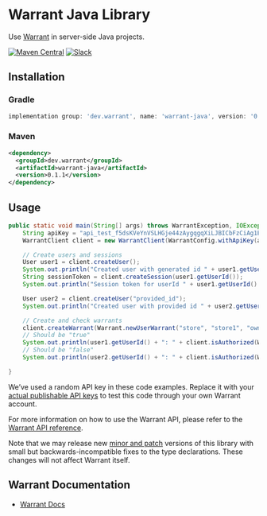 # Warrant Java Library

Use [Warrant](https://warrant.dev/) in server-side Java projects.

[![Maven Central](https://img.shields.io/maven-central/v/dev.warrant/warrant-java)](https://mvnrepository.com/artifact/dev.warrant/warrant-java)
[![Slack](https://img.shields.io/badge/slack-join-brightgreen)](https://join.slack.com/t/warrantcommunity/shared_invite/zt-12g84updv-5l1pktJf2bI5WIKN4_~f4w)

## Installation

### Gradle

```groovy
implementation group: 'dev.warrant', name: 'warrant-java', version: '0.1.1'
```

### Maven

```xml
<dependency>
  <groupId>dev.warrant</groupId>
  <artifactId>warrant-java</artifactId>
  <version>0.1.1</version>
</dependency>
```

## Usage

```java
public static void main(String[] args) throws WarrantException, IOException {
    String apiKey = "api_test_f5dsKVeYnVSLHGje44zAygqgqXiLJBICbFzCiAg1E=";
    WarrantClient client = new WarrantClient(WarrantConfig.withApiKey(apiKey));

    // Create users and sessions
    User user1 = client.createUser();
    System.out.println("Created user with generated id " + user1.getUserId());
    String sessionToken = client.createSession(user1.getUserId());
    System.out.println("Session token for userId " + user1.getUserId() + " : " + sessionToken);

    User user2 = client.createUser("provided_id");
    System.out.println("Created user with provided id " + user2.getUserId());

    // Create and check warrants
    client.createWarrant(Warrant.newUserWarrant("store", "store1", "owner", user1.getUserId()));
    // Should be "true"
    System.out.println(user1.getUserId() + ": " + client.isAuthorized(Warrant.newUserWarrant("store", "store1", "owner", user1.getUserId())));
    // Should be "false"
    System.out.println(user2.getUserId() + ": " + client.isAuthorized(Warrant.newUserWarrant("store", "store1", "owner", user2.getUserId())));

}
```

We’ve used a random API key in these code examples. Replace it with your
[actual publishable API keys](https://app.warrant.dev) to
test this code through your own Warrant account.

For more information on how to use the Warrant API, please refer to the
[Warrant API reference](https://docs.warrant.dev).

Note that we may release new [minor and patch](https://semver.org/) versions of this library with small but backwards-incompatible fixes to the type declarations. These changes will not affect Warrant itself.

## Warrant Documentation

- [Warrant Docs](https://docs.warrant.dev/)
